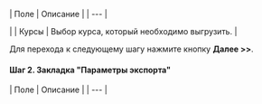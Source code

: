 | Поле | Описание |
| --- |

|
| Курсы | Выбор курса, который необходимо выгрузить. |

Для перехода к следующему шагу нажмите кнопку **Далее >>**.

#### Шаг 2. Закладка "Параметры экспорта"

| Поле | Описание |
| --- |